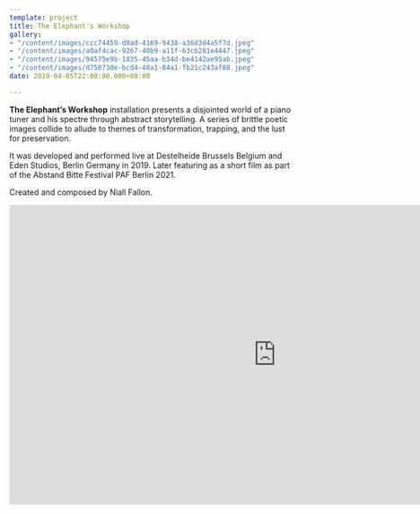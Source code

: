 ```yaml
---
template: project
title: The Elephant's Workshop
gallery:
- "/content/images/ccc74459-d0ad-4169-9438-a36d3d4a5f7d.jpeg"
- "/content/images/a0af4cac-9267-40b9-a11f-63cb281e4447.jpeg"
- "/content/images/94575e9b-1835-45aa-b34d-be4142ae95ab.jpeg"
- "/content/images/d750730e-bcd4-48a1-84a1-fb21c243af88.jpeg"
date: 2019-04-05T22:00:00.000+00:00

---
```

**The Elephant’s Workshop** installation presents a disjointed world of a piano tuner and his spectre through abstract storytelling. A series of brittle poetic images collide to allude to themes of transformation, trapping, and the lust for preservation.

It was developed and performed live at Destelheide Brussels Belgium and Eden Studios, Berlin Germany in 2019. Later featuring as a short film as part of the Abstand Bitte Festival PAF Berlin 2021. 

Created and composed by Niall Fallon. 

<iframe width="950" height="534" src="https://www.youtube.com/embed/urjGMZJyxuw" title="YouTube video player" frameborder="0" allow="accelerometer; autoplay; clipboard-write; encrypted-media; gyroscope; picture-in-picture" allowfullscreen></iframe>
